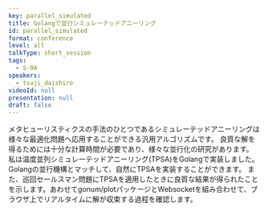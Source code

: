 ```yaml
---
key: parallel_simulated
title: Golangで並行シミュレーテッドアニーリング
id: parallel_simulated
format: conference
level: all
talkType: short_session
tags:
  - S-9A
speakers:
  - tsuji_daishiro
videoId: null
presentation: null
draft: false
---
```

メタヒューリスティクスの手法のひとつであるシミュレーテッドアニーリングは様々な最適化問題へ応用することができる汎用アルゴリズムです。 良質な解を得るためには十分な計算時間が必要であり、様々な並行化の研究があります。 私は温度並列シミュレーテッドアニーリング(TPSA)をGolangで実装しました。Golangの並行機構とマッチして、自然にTPSAを実装することができます。 また、巡回セールスマン問題にTPSAを適用したときに良質な結果が得られたことを示します。あわせてgonum/plotパッケージとWebsocketを組み合わせて、ブラウザ上でリアルタイムに解が収束する過程を確認します。
